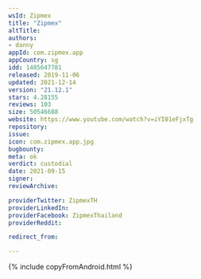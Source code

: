 ```yaml
---
wsId: Zipmex
title: "Zipmex"
altTitle: 
authors:
- danny
appId: com.zipmex.app
appCountry: sg
idd: 1485647781
released: 2019-11-06
updated: 2021-12-14
version: "21.12.1"
stars: 4.28155
reviews: 103
size: 50546688
website: https://www.youtube.com/watch?v=iYI01eFjxTg
repository: 
issue: 
icon: com.zipmex.app.jpg
bugbounty: 
meta: ok
verdict: custodial
date: 2021-09-15
signer: 
reviewArchive:

providerTwitter: ZipmexTH
providerLinkedIn: 
providerFacebook: ZipmexThailand
providerReddit: 

redirect_from:

---
```


{% include copyFromAndroid.html %}
